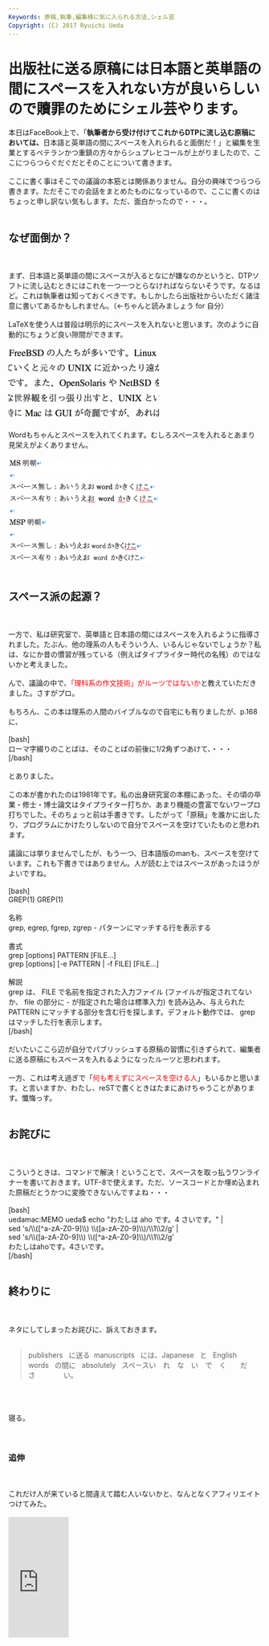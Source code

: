 ```yaml
---
Keywords: 原稿,執筆,編集様に気に入られる方法,シェル芸
Copyright: (C) 2017 Ryuichi Ueda
---
```


# 出版社に送る原稿には日本語と英単語の間にスペースを入れない方が良いらしいので贖罪のためにシェル芸やります。
<!--:ja-->本日はFaceBook上で、「<strong>執筆者から受け付けてこれからDTPに流し込む原稿においては、</strong>日本語と英単語の間にスペースを入れられると面倒だ！」と編集を生業とするベテランかつ重鎮の方々からシュプレヒコールが上がりましたので、ここにつらつらぐだぐだとそのことについて書きます。<br />
<br />
ここに書く事はそこでの議論の本筋とは関係ありません。自分の興味でつらつら書きます。ただそこでの会話をまとめたものになっているので、ここに書くのはちょっと申し訳ない気もします。ただ、面白かったので・・・。<br />
<br />
<h2>なぜ面倒か？</h2><br />
<br />
まず、日本語と英単語の間にスペースが入るとなにが嫌なのかというと、DTPソフトに流し込むときにはこれを一つ一つとらなければならないそうです。なるほど。これは執筆者は知っておくべきです。もしかしたら出版社からいただく諸注意に書いてあるかもしれません。（←ちゃんと読みましょう for 自分）<br />
<br />
LaTeXを使う人は普段は明示的にスペースを入れないと思います。次のように自動的にちょうど良い隙間ができます。<br />
<br />
<a href="スクリーンショット-2013-10-28-22.14.55.png"><img src="スクリーンショット-2013-10-28-22.14.55-300x143.png" alt="スクリーンショット 2013-10-28 22.14.55" width="300" height="143" class="aligncenter size-medium wp-image-1381" /></a><br />
<br />
Wordもちゃんとスペースを入れてくれます。むしろスペースを入れるとあまり見栄えがよくありません。<br />
<br />
<a href="スクリーンショット-2013-10-28-22.34.12.png"><img src="スクリーンショット-2013-10-28-22.34.12-300x209.png" alt="スクリーンショット 2013-10-28 22.34.12" width="300" height="209" class="aligncenter size-medium wp-image-1384" /></a><br />
<br />
<h2>スペース派の起源？</h2><br />
<br />
一方で、私は研究室で、英単語と日本語の間にはスペースを入れるように指導されました。たぶん、他の理系の人もそういう人、いるんじゃないでしょうか？私は、なにか昔の慣習が残っている（例えばタイプライター時代の名残）のではないかと考えました。<br />
<br />
んで、議論の中で、<span style="color:red">「理科系の作文技術」がルーツではないか</span>と教えていただきました。さすがプロ。<br />
<br />
もちろん、この本は理系の人間のバイブルなので自宅にも有りましたが、p.168に、<br />
<br />
[bash]<br />
ローマ字綴りのことばは、そのことばの前後に1/2角ずつあけて、・・・<br />
[/bash]<br />
<br />
とありました。<br />
<br />
この本が書かれたのは1981年です。私の出身研究室の本棚にあった、その頃の卒業・修士・博士論文はタイプライター打ちか、あまり機能の豊富でないワープロ打ちでした。そのちょっと前は手書きです。したがって「原稿」を誰かに出したり、プログラムにかけたりしないので自分でスペースを空けていたものと思われます。<br />
<br />
議論には挙りませんでしたが、もう一つ、日本語版のmanも、スペースを空けています。これも下書きではありません。人が読む上ではスペースがあったほうがよいですね。<br />
<br />
[bash]<br />
GREP(1) GREP(1)<br />
<br />
名称<br />
 grep, egrep, fgrep, zgrep - パターンにマッチする行を表示する<br />
<br />
書式<br />
 grep [options] PATTERN [FILE...]<br />
 grep [options] [-e PATTERN | -f FILE] [FILE...]<br />
<br />
解説<br />
 grep は、 FILE で名前を指定された入力ファイル (ファイルが指定されてない<br />
 か、 file の部分に - が指定された場合は標準入力) を読み込み、与えられた<br />
 PATTERN にマッチする部分を含む行を探します。デフォルト動作では、 grep<br />
 はマッチした行を表示します。<br />
[/bash]<br />
<br />
だいたいここら辺が自分でパブリッシュする原稿の習慣に引きずられて、編集者に送る原稿にもスペースを入れるようになったルーツと思われます。<br />
<br />
一方、これは考え過ぎで「<span style="color:red">何も考えずにスペースを空ける人</span>」もいるかと思います。と言いますか、わたし、reSTで書くときはたまにあけちゃうことがあります。懺悔っす。<br />
<br />
<h2>お詫びに</h2><br />
<br />
こういうときは、コマンドで解決！ということで、スペースを取っ払うワンライナーを書いておきます。UTF-8で使えます。ただ、ソースコードとか埋め込まれた原稿だとうかつに変換できないんですよね・・・<br />
<br />
[bash]<br />
uedamac:MEMO ueda$ echo &quot;わたしは aho です。4 さいです。&quot; |<br />
 sed 's/\\([^a-zA-Z0-9]\\) \\([a-zA-Z0-9]\\)/\\1\\2/g' |<br />
 sed 's/\\([a-zA-Z0-9]\\) \\([^a-zA-Z0-9]\\)/\\1\\2/g'<br />
わたしはahoです。4さいです。<br />
[/bash]<br />
<br />
<h2>終わりに</h2><br />
<br />
ネタにしてしまったお詫びに、訴えておきます。<br />
<br />
<blockquote>publishers&nbsp;&nbsp;&nbsp;に送る&nbsp;&nbsp;manuscripts&nbsp;&nbsp;&nbsp;には、Japanese&nbsp;&nbsp;&nbsp;と&nbsp;&nbsp;&nbsp;English words&nbsp;&nbsp;&nbsp;の間に&nbsp;&nbsp;&nbsp;absolutely&nbsp;&nbsp;&nbsp;スペースい　れ　な　い　で　く　　だ　　　さ　　　　い。</blockquote><br />
<br />
<br />
寝る。<br />
<br />
<br />
<h3>追伸</h3><br />
<br />
これだけ人が来ていると間違えて踏む人いないかと、なんとなくアフィリエイトつけてみた。<br />
<br />
<iframe src="http://rcm-fe.amazon-adsystem.com/e/cm?lt1=_blank&bc1=000000&IS2=1&bg1=FFFFFF&fc1=000000&lc1=0000FF&t=ryuichiueda-22&o=9&p=8&l=as4&m=amazon&f=ifr&ref=ss_til&asins=4121006240" style="width:120px;height:240px;" scrolling="no" marginwidth="0" marginheight="0" frameborder="0"></iframe><br />

